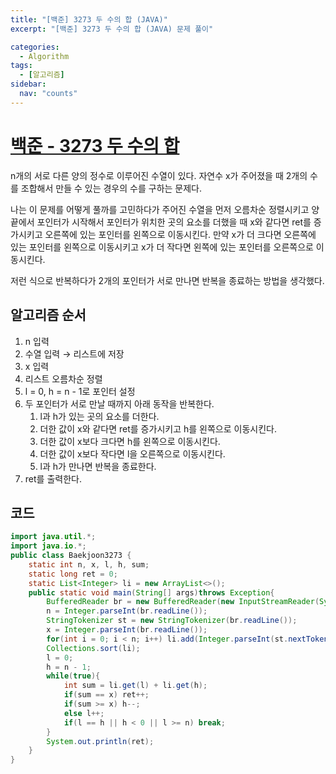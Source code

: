 ```yaml
---
title: "[백준] 3273 두 수의 합 (JAVA)"
excerpt: "[백준] 3273 두 수의 합 (JAVA) 문제 풀이"

categories:
  - Algorithm
tags:
  - [알고리즘]
sidebar:
  nav: "counts"
---
```


# [백준 - 3273 두 수의 합](https://www.acmicpc.net/problem/3273)

n개의 서로 다른 양의 정수로 이루어진 수열이 있다. 자연수 x가 주어졌을 때 2개의 수를 조합해서 만들 수 있는 경우의 수를 구하는 문제다.

나는 이 문제를 어떻게 풀까를 고민하다가 주어진 수열을 먼저 오름차순 정렬시키고 양 끝에서 포인터가 시작해서 포인터가 위치한 곳의 요소를 더했을 때 x와 같다면 ret를 증가시키고 오른쪽에 있는 포인터를 왼쪽으로 이동시킨다. 만약 x가 더 크다면 오른쪽에 있는 포인터를 왼쪽으로 이동시키고 x가 더 작다면 왼쪽에 있는 포인터를 오른쪽으로 이동시킨다.

저런 식으로 반복하다가 2개의 포인터가 서로 만나면 반복을 종료하는 방법을 생각했다.

## 알고리즘 순서

1. n 입력
2. 수열 입력 → 리스트에 저장
3. x 입력
4. 리스트 오름차순 정렬
5. l = 0, h = n - 1로 포인터 설정
6. 두 포인터가 서로 만날 때까지 아래 동작을 반복한다.
   1. l과 h가 있는 곳의 요소를 더한다.
   2. 더한 값이 x와 같다면 ret를 증가시키고 h를 왼쪽으로 이동시킨다.
   3. 더한 값이 x보다 크다면 h를 왼쪽으로 이동시킨다.
   4. 더한 값이 x보다 작다면 l을 오른쪽으로 이동시킨다.
   5. l과 h가 만나면 반복을 종료한다.
7. ret를 출력한다.

## 코드

```java
import java.util.*;
import java.io.*;
public class Baekjoon3273 {
    static int n, x, l, h, sum;
    static long ret = 0;
    static List<Integer> li = new ArrayList<>();
    public static void main(String[] args)throws Exception{
        BufferedReader br = new BufferedReader(new InputStreamReader(System.in));
        n = Integer.parseInt(br.readLine());
        StringTokenizer st = new StringTokenizer(br.readLine());
        x = Integer.parseInt(br.readLine());
        for(int i = 0; i < n; i++) li.add(Integer.parseInt(st.nextToken()));
        Collections.sort(li);
        l = 0;
        h = n - 1;
        while(true){
            int sum = li.get(l) + li.get(h);
            if(sum == x) ret++;
            if(sum >= x) h--;
            else l++;
            if(l == h || h < 0 || l >= n) break;
        }
        System.out.println(ret);
    }
}
```

